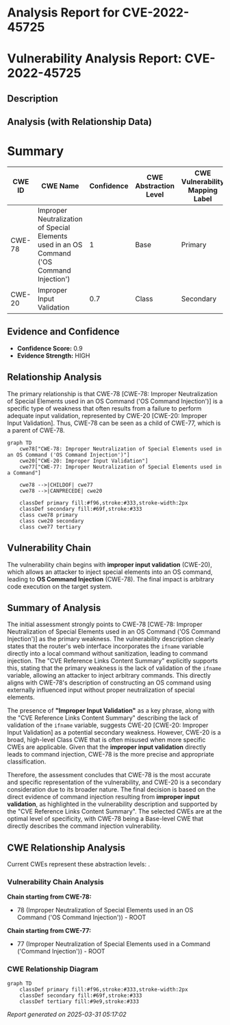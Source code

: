 # Analysis Report for CVE-2022-45725

# Vulnerability Analysis Report: CVE-2022-45725

## Description



## Analysis (with Relationship Data)

# Summary
| CWE ID  | CWE Name  | Confidence | CWE Abstraction Level | CWE Vulnerability Mapping Label | CWE-Vulnerability Mapping Notes |
| ------------- | ------------- | ------------- | ------------- | ------------- | ------------- |
| CWE-78 | Improper Neutralization of Special Elements used in an OS Command ('OS Command Injection') | 1 | Base | Primary | Allowed |
| CWE-20 | Improper Input Validation | 0.7 | Class | Secondary | Discouraged |

## Evidence and Confidence

*   **Confidence Score:** 0.9
*   **Evidence Strength:** HIGH

## Relationship Analysis
The primary relationship is that CWE-78 [CWE-78: Improper Neutralization of Special Elements used in an OS Command ('OS Command Injection')] is a specific type of weakness that often results from a failure to perform adequate input validation, represented by CWE-20 [CWE-20: Improper Input Validation]. Thus, CWE-78 can be seen as a child of CWE-77, which is a parent of CWE-78.
```mermaid
graph TD
    cwe78["CWE-78: Improper Neutralization of Special Elements used in an OS Command ('OS Command Injection')"]
    cwe20["CWE-20: Improper Input Validation"]
    cwe77["CWE-77: Improper Neutralization of Special Elements used in a Command"]

    cwe78 -->|CHILDOF| cwe77
    cwe78 -->|CANPRECEDE| cwe20

    classDef primary fill:#f96,stroke:#333,stroke-width:2px
    classDef secondary fill:#69f,stroke:#333
    class cwe78 primary
    class cwe20 secondary
    class cwe77 tertiary
```

## Vulnerability Chain
The vulnerability chain begins with **improper input validation** (CWE-20), which allows an attacker to inject special elements into an OS command, leading to **OS Command Injection** (CWE-78). The final impact is arbitrary code execution on the target system.

## Summary of Analysis
The initial assessment strongly points to CWE-78 [CWE-78: Improper Neutralization of Special Elements used in an OS Command ('OS Command Injection')] as the primary weakness. The vulnerability description clearly states that the router's web interface incorporates the `ifname` variable directly into a local command without sanitization, leading to command injection. The "CVE Reference Links Content Summary" explicitly supports this, stating that the primary weakness is the lack of validation of the `ifname` variable, allowing an attacker to inject arbitrary commands. This directly aligns with CWE-78's description of constructing an OS command using externally influenced input without proper neutralization of special elements.

The presence of **"Improper Input Validation"** as a key phrase, along with the "CVE Reference Links Content Summary" describing the lack of validation of the `ifname` variable, suggests CWE-20 [CWE-20: Improper Input Validation] as a potential secondary weakness. However, CWE-20 is a broad, high-level Class CWE that is often misused when more specific CWEs are applicable. Given that the **improper input validation** directly leads to command injection, CWE-78 is the more precise and appropriate classification.

Therefore, the assessment concludes that CWE-78 is the most accurate and specific representation of the vulnerability, and CWE-20 is a secondary consideration due to its broader nature. The final decision is based on the direct evidence of command injection resulting from **improper input validation**, as highlighted in the vulnerability description and supported by the "CVE Reference Links Content Summary". The selected CWEs are at the optimal level of specificity, with CWE-78 being a Base-level CWE that directly describes the command injection vulnerability.


## CWE Relationship Analysis

Current CWEs represent these abstraction levels: .


### Vulnerability Chain Analysis

**Chain starting from CWE-78:**
- 78 (Improper Neutralization of Special Elements used in an OS Command ('OS Command Injection')) - ROOT


**Chain starting from CWE-77:**
- 77 (Improper Neutralization of Special Elements used in a Command ('Command Injection')) - ROOT



### CWE Relationship Diagram

```mermaid
graph TD
    classDef primary fill:#f96,stroke:#333,stroke-width:2px
    classDef secondary fill:#69f,stroke:#333
    classDef tertiary fill:#9e9,stroke:#333
```



*Report generated on 2025-03-31 05:17:02*
